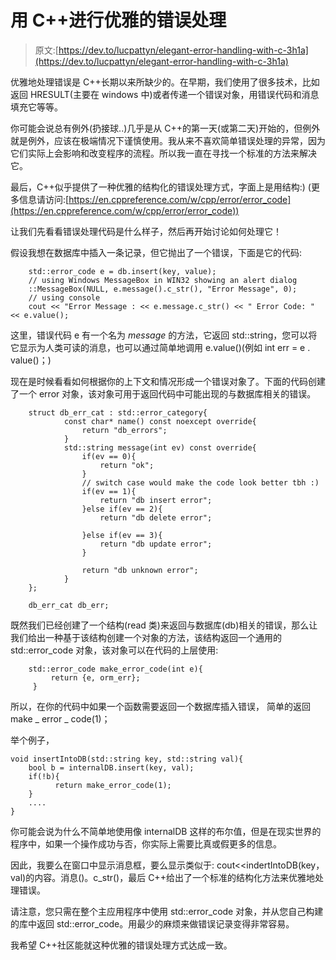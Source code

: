 # 用 C++进行优雅的错误处理

> 原文:[https://dev.to/lucpattyn/elegant-error-handling-with-c-3h1a](https://dev.to/lucpattyn/elegant-error-handling-with-c-3h1a)

优雅地处理错误是 C++长期以来所缺少的。在早期，我们使用了很多技术，比如返回 HRESULT(主要在 windows 中)或者传递一个错误对象，用错误代码和消息填充它等等。

你可能会说总有例外(扔接球..)几乎是从 C++的第一天(或第二天)开始的，但例外就是例外，应该在极端情况下谨慎使用。我从来不喜欢简单错误处理的异常，因为它们实际上会影响和改变程序的流程。所以我一直在寻找一个标准的方法来解决它。

最后，C++似乎提供了一种优雅的结构化的错误处理方式，字面上是用结构:)
(更多信息请访问:[https://en.cppreference.com/w/cpp/error/error_code](https://en.cppreference.com/w/cpp/error/error_code))

让我们先看看错误处理代码是什么样子，然后再开始讨论如何处理它！

假设我想在数据库中插入一条记录，但它抛出了一个错误，下面是它的代码:

```
    std::error_code e = db.insert(key, value);
    // using Windows MessageBox in WIN32 showing an alert dialog
    ::MessageBox(NULL, e.message().c_str(), "Error Message", 0);
    // using console
    cout << "Error Message : << e.message.c_str() << " Error Code: " << e.value();

```

这里，错误代码 e 有一个名为 *message* 的方法，它返回 std::string，您可以将它显示为人类可读的消息，也可以通过简单地调用 e.value()(例如 int err = e . value()；)

现在是时候看看如何根据你的上下文和情况形成一个错误对象了。下面的代码创建了一个 error 对象，该对象可用于返回代码中可能出现的与数据库相关的错误。

```
    struct db_err_cat : std::error_category{
            const char* name() const noexcept override{
                return "db_errors";
            }
            std::string message(int ev) const override{
                if(ev == 0){
                    return "ok";
                }
                // switch case would make the code look better tbh :)
                if(ev == 1){
                    return "db insert error";
                }else if(ev == 2){
                    return "db delete error";

                }else if(ev == 3){
                    return "db update error";
                }

                return "db unknown error";
            }
    };

    db_err_cat db_err;

```

既然我们已经创建了一个结构(read 类)来返回与数据库(db)相关的错误，那么让我们给出一种基于该结构创建一个对象的方法，该结构返回一个通用的 std::error_code 对象，该对象可以在代码的上层使用:

```
    std::error_code make_error_code(int e){
         return {e, orm_err};
     }

```

所以，在你的代码中如果一个函数需要返回一个数据库插入错误，
简单的返回 make _ error _ code(1)；

举个例子，

```
void insertIntoDB(std::string key, std::string val){
    bool b = internalDB.insert(key, val); 
    if(!b){
          return make_error_code(1);  
    }
    ....
}

```

你可能会说为什么不简单地使用像 internalDB 这样的布尔值，但是在现实世界的程序中，如果一个操作成功与否，你实际上需要比真或假更多的信息。

因此，我要么在窗口中显示消息框，要么显示类似于:
cout<<indertIntoDB(key，val)的内容。消息()。c_str()，最后 C++给出了一个标准的结构化方法来优雅地处理错误。

请注意，您只需在整个主应用程序中使用 std::error_code 对象，并从您自己构建的库中返回 std::error_code。用最少的麻烦来做错误记录变得非常容易。

我希望 C++社区能就这种优雅的错误处理方式达成一致。